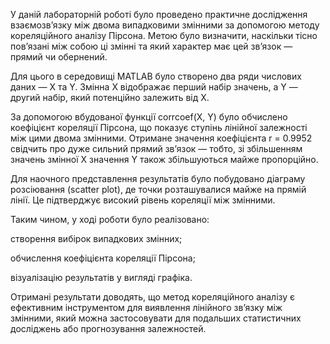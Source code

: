У даній лабораторній роботі було проведено практичне дослідження взаємозв’язку між двома випадковими змінними за допомогою методу кореляційного аналізу Пірсона.
Метою було визначити, наскільки тісно пов’язані між собою ці змінні та який характер має цей зв’язок — прямий чи обернений.

Для цього в середовищі MATLAB було створено два ряди числових даних — X та Y.
Змінна X відображає перший набір значень, а Y — другий набір, який потенційно залежить від X.

За допомогою вбудованої функції corrcoef(X, Y) було обчислено коефіцієнт кореляції Пірсона, що показує ступінь лінійної залежності між цими двома змінними.
Отримане значення коефіцієнта r = 0.9952 свідчить про дуже сильний прямий зв’язок — тобто, зі збільшенням значень змінної X значення Y також збільшуються майже пропорційно.

Для наочного представлення результатів було побудовано діаграму розсіювання (scatter plot), де точки розташувалися майже на прямій лінії. Це підтверджує високий рівень кореляції між змінними.

Таким чином, у ході роботи було реалізовано:

створення вибірок випадкових змінних;

обчислення коефіцієнта кореляції Пірсона;

візуалізацію результатів у вигляді графіка.

Отримані результати доводять, що метод кореляційного аналізу є ефективним інструментом для виявлення лінійного зв’язку між змінними, який можна застосовувати для подальших статистичних досліджень або прогнозування залежностей.
